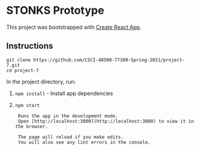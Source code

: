 # STONKS Prototype

This project was bootstrapped with [Create React App](https://github.com/facebook/create-react-app).

## Instructions
```
git clone https://github.com/CSCI-40500-77100-Spring-2021/project-7.git
cd project-7
```

In the project directory, run:

1. `npm install` - Install app dependencies
2. `npm start` 

        Runs the app in the development mode.
        Open [http://localhost:3000](http://localhost:3000) to view it in the browser.

        The page will reload if you make edits.
        You will also see any lint errors in the console.